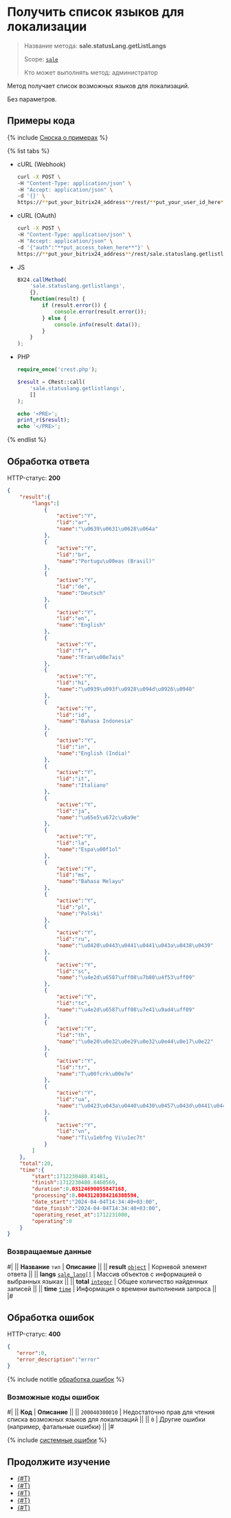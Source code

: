 # Получить список языков для локализации

> Название метода: **sale.statusLang.getListLangs**
>
> Scope: [`sale`](../../scopes/permissions.md)
>
> Кто может выполнять метод: администратор

Метод получает список возможных языков для локализаций.

Без параметров.

## Примеры кода

{% include [Сноска о примерах](../../../_includes/examples.md) %}

{% list tabs %}

- cURL (Webhook)

    ```bash
    curl -X POST \
    -H "Content-Type: application/json" \
    -H "Accept: application/json" \
    -d '{}' \
    https://**put_your_bitrix24_address**/rest/**put_your_user_id_here**/**put_your_webbhook_here**/sale.statuslang.getlistlangs
    ```

- cURL (OAuth)

    ```bash
    curl -X POST \
    -H "Content-Type: application/json" \
    -H "Accept: application/json" \
    -d '{"auth":"**put_access_token_here**"}' \
    https://**put_your_bitrix24_address**/rest/sale.statuslang.getlistlangs
    ```

- JS

    ```js
    BX24.callMethod(
        'sale.statuslang.getlistlangs',
        {},
        function(result) {
            if (result.error()) {
                console.error(result.error());
            } else {
                console.info(result.data());
            }
        }
    );
    ```

- PHP

    ```php
    require_once('crest.php');

    $result = CRest::call(
        'sale.statuslang.getlistlangs',
        []
    );

    echo '<PRE>';
    print_r($result);
    echo '</PRE>';
    ```

{% endlist %}

## Обработка ответа

HTTP-статус: **200**

```json
{
    "result":{
        "langs":[
            {
                "active":"Y",
                "lid":"ar",
                "name":"\u0639\u0631\u0628\u064a"
            },
            {
                "active":"Y",
                "lid":"br",
                "name":"Portugu\u00eas (Brasil)"
            },
            {
                "active":"Y",
                "lid":"de",
                "name":"Deutsch"
            },
            {
                "active":"Y",
                "lid":"en",
                "name":"English"
            },
            {
                "active":"Y",
                "lid":"fr",
                "name":"Fran\u00e7ais"
            },
            {
                "active":"Y",
                "lid":"hi",
                "name":"\u0939\u093f\u0928\u094d\u0926\u0940"
            },
            {
                "active":"Y",
                "lid":"id",
                "name":"Bahasa Indonesia"
            },
            {
                "active":"Y",
                "lid":"in",
                "name":"English (India)"
            },
            {
                "active":"Y",
                "lid":"it",
                "name":"Italiano"
            },
            {
                "active":"Y",
                "lid":"ja",
                "name":"\u65e5\u672c\u8a9e"
            },
            {
                "active":"Y",
                "lid":"la",
                "name":"Espa\u00f1ol"
            },
            {
                "active":"Y",
                "lid":"ms",
                "name":"Bahasa Melayu"
            },
            {
                "active":"Y",
                "lid":"pl",
                "name":"Polski"
            },
            {
                "active":"Y",
                "lid":"ru",
                "name":"\u0420\u0443\u0441\u0441\u043a\u0438\u0439"
            },
            {
                "active":"Y",
                "lid":"sc",
                "name":"\u4e2d\u6587\uff08\u7b80\u4f53\uff09"
            },
            {
                "active":"Y",
                "lid":"tc",
                "name":"\u4e2d\u6587\uff08\u7e41\u9ad4\uff09"
            },
            {
                "active":"Y",
                "lid":"th",
                "name":"\u0e20\u0e32\u0e29\u0e32\u0e44\u0e17\u0e22"
            },
            {
                "active":"Y",
                "lid":"tr",
                "name":"T\u00fcrk\u00e7e"
            },
            {
                "active":"Y",
                "lid":"ua",
                "name":"\u0423\u043a\u0440\u0430\u0457\u043d\u0441\u044c\u043a\u0430"
            },
            {
                "active":"Y",
                "lid":"vn",
                "name":"Ti\u1ebfng Vi\u1ec7t"
            }
        ]
    },
    "total":20,
    "time":{
        "start":1712230480.81481,
        "finish":1712230480.8460569,
        "duration":0.03124690055847168,
        "processing":0.0043120384216308594,
        "date_start":"2024-04-04T14:34:40+03:00",
        "date_finish":"2024-04-04T14:34:40+03:00",
        "operating_reset_at":1712231080,
        "operating":0
    }
}
```

### Возвращаемые данные

#|
|| **Название**
`тип` | **Описание** ||
|| **result**
[`object`](../../data-types.md) | Корневой элемент ответа ||
|| **langs**
[`sale_lang[]`](../data-types.md) | Массив объектов с информацией о выбранных языках ||
|| **total**
[`integer`](../../data-types.md) | Общее количество найденных записей ||
|| **time**
[`time`](../../data-types.md) | Информация о времени выполнения запроса ||
|#

## Обработка ошибок

HTTP-статус: **400**

```json
{
   "error":0,
   "error_description":"error"
}
```

{% include notitle [обработка ошибок](../../../_includes/error-info.md) %}

### Возможные коды ошибок

#|
|| **Код** | **Описание** ||
|| `200040300010` | Недостаточно прав для чтения списка возможных языков для локализаций ||
|| `0` | Другие ошибки (например, фатальные ошибки) ||
|#

{% include [системные ошибки](../../../_includes/system-errors.md) %}

## Продолжите изучение 

- [{#T}](./index.md)
- [{#T}](./sale-status-lang-add.md)
- [{#T}](./sale-status-lang-list.md)
- [{#T}](./sale-status-lang-delete-by-filter.md)
- [{#T}](./sale-status-lang-get-fields.md)